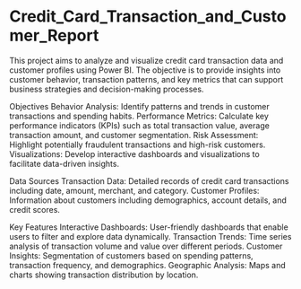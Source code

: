 # Credit_Card_Transaction_and_Customer_Report
This project aims to analyze and visualize credit card transaction data and customer profiles using Power BI. The objective is to provide insights into customer behavior, transaction patterns, and key metrics that can support business strategies and decision-making processes.

Objectives
Behavior Analysis: Identify patterns and trends in customer transactions and spending habits.
Performance Metrics: Calculate key performance indicators (KPIs) such as total transaction value, average transaction amount, and customer segmentation.
Risk Assessment: Highlight potentially fraudulent transactions and high-risk customers.
Visualizations: Develop interactive dashboards and visualizations to facilitate data-driven insights.

Data Sources
Transaction Data: Detailed records of credit card transactions including date, amount, merchant, and category.
Customer Profiles: Information about customers including demographics, account details, and credit scores.

Key Features
Interactive Dashboards: User-friendly dashboards that enable users to filter and explore data dynamically.
Transaction Trends: Time series analysis of transaction volume and value over different periods.
Customer Insights: Segmentation of customers based on spending patterns, transaction frequency, and demographics.
Geographic Analysis: Maps and charts showing transaction distribution by location.
